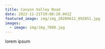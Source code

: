 ```yaml
---
title: Canyon Valley Road
date: 2022-11-21T19:08:20.041Z
featured_image: img/img_20200612_092851.jpg
images:
  - image: img/img_7808.jpg
---
```

l﻿orem ipsum